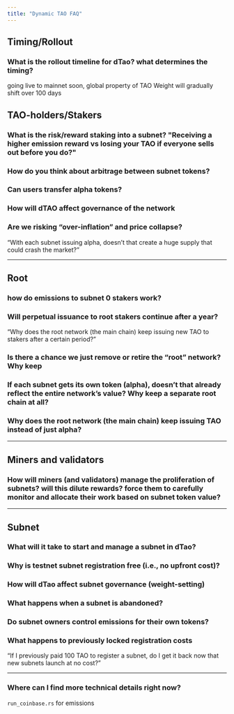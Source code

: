 ```yaml
---
title: "Dynamic TAO FAQ"
---
```



## Timing/Rollout

### What is the rollout timeline for dTao? what determines the timing?

going live to mainnet soon, global property of TAO Weight will gradually shift over 100 days



## TAO-holders/Stakers


### What is the risk/reward staking into a subnet? "Receiving a higher emission reward vs losing your TAO if everyone sells out before you do?"

### How do you think about arbitrage between subnet tokens?
### Can users transfer alpha tokens?
### How will dTAO affect governance of the network

###  Are we risking “over-inflation” and price collapse?  
 “With each subnet issuing alpha, doesn’t that create a huge supply that could crash the market?”  



---
## Root

### how do emissions to subnet 0 stakers work?

### Will perpetual issuance to root stakers continue after a year?  
 “Why does the root network (the main chain) keep issuing new TAO to stakers after a certain period?”  



### Is there a chance we just remove or retire the “root” network?  Why keep

### If each subnet gets its own token (alpha), doesn’t that already reflect the entire network’s value? Why keep a separate root chain at all?

### Why does the root network (the main chain) keep issuing TAO instead of just alpha?




---

## Miners and validators
###  How will miners (and validators) manage the proliferation of subnets? will this dilute rewards?  force them to carefully monitor and allocate their work based on subnet token value?

---



## Subnet
### What will it take to start and manage a subnet in dTao?
### Why is testnet subnet registration free (i.e., no upfront cost)? 

### How will dTao affect subnet governance (weight-setting)


### What happens when a subnet is abandoned?




### Do subnet owners control emissions for their own tokens?  

### What happens to previously locked registration costs
 “If I previously paid 100 TAO to register a subnet, do I get it back now that new subnets launch at no cost?”  

---


### Where can I find more technical details right now?  

 `run_coinbase.rs` for emissions
